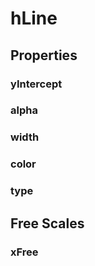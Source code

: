 # hLine

## Properties

### yIntercept

### alpha

<include from="properties.topic" element-id="alpha-property"/>

### width

<include from="properties.topic" element-id="widthAsSize-property"/>

### color

<include from="properties.topic" element-id="color-property"/>

### type

<include from="properties.topic" element-id="type-property"/>

## Free Scales

### xFree

<include from="properties.topic" element-id="xFree-property"/>